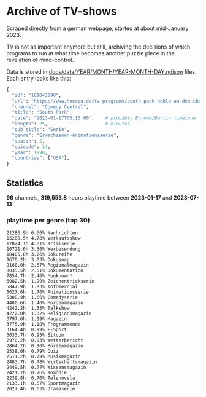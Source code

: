 # Archive of TV-shows

Scraped directly from a german webpage, started at about mid-January 2023.

TV is not as important anymore but still, archiving the decisions of which programs to run at what time
becomes another puzzle piece in the revelation of mind-control.. 

Data is stored in [docs/data/YEAR/MONTH/YEAR-MONTH-DAY.ndjson](docs/data/) files. 
Each entry looks like this:

```python
{
  "id": "181043890", 
  "url": "https://www.hoerzu.de/tv-programm/south-park-kohle-an-den-chefkoch/bid_181043890/", 
  "channel": "Comedy Central", 
  "title": "South Park", 
  "date": "2023-01-17T05:15:00",    # probably Europe/Berlin timezone 
  "length": 25,                     # minutes 
  "sub_title": "Serie", 
  "genre": "Erwachsenen-Animationsserie", 
  "season": 2, 
  "episode": 14, 
  "year": 1998, 
  "countries": ["USA"],
}
```

## Statistics

**96** channels, **319,553.8** hours playtime between **2023-01-17** and **2023-07-13**


### playtime per genre (top 30)

    21286.9h 6.66% Nachrichten
    15288.5h 4.78% Verkaufsshow
    12824.1h 4.01% Krimiserie
    10721.6h 3.36% Werbesendung
    10405.8h 3.26% Dokureihe
    9670.2h  3.03% Dokusoap
    9160.0h  2.87% Regionalmagazin
    8035.5h  2.51% Dokumentation
    7854.7h  2.46% *unknown*
    6082.5h  1.90% Zeichentrickserie
    5847.9h  1.83% Infomercial
    5627.6h  1.76% Animationsserie
    5300.9h  1.66% Comedyserie
    4480.6h  1.40% Morgenmagazin
    4242.2h  1.33% Talkshow
    4222.0h  1.32% Religionsmagazin
    3797.6h  1.19% Magazin
    3775.9h  1.18% Programmende
    3164.4h  0.99% E-Sport
    3033.7h  0.95% Sitcom
    2970.2h  0.93% Wetterbericht
    2864.2h  0.90% Börsenmagazin
    2538.0h  0.79% Quiz
    2511.2h  0.79% Musikmagazin
    2483.7h  0.78% Wirtschaftsmagazin
    2449.5h  0.77% Wissensmagazin
    2421.7h  0.76% Komödie
    2239.8h  0.70% Telenovela
    2133.1h  0.67% Sportmagazin
    2027.4h  0.63% Dramaserie
